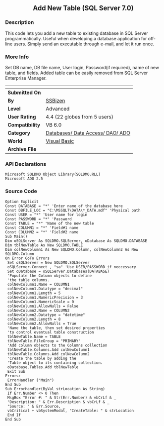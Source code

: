 ﻿<div align="center">

## Add New Table \(SQL Server 7\.0\)


</div>

### Description

This code lets you add a new table to existing database in SQL Server programmatically. Useful when developing a database application for off-line users. Simply send an executable through e-mail, and let it run once.
 
### More Info
 
Set DB name, DB file name, User login, Password(if required), name of new table, and fields. Added table can be easily removed from SQL Server Enterprise Manager.


<span>             |<span>
---                |---
**Submitted On**   |
**By**             |[SSBizen](https://github.com/Planet-Source-Code/PSCIndex/blob/master/ByAuthor/ssbizen.md)
**Level**          |Advanced
**User Rating**    |4.4 (22 globes from 5 users)
**Compatibility**  |VB 6\.0
**Category**       |[Databases/ Data Access/ DAO/ ADO](https://github.com/Planet-Source-Code/PSCIndex/blob/master/ByCategory/databases-data-access-dao-ado__1-6.md)
**World**          |[Visual Basic](https://github.com/Planet-Source-Code/PSCIndex/blob/master/ByWorld/visual-basic.md)
**Archive File**   |[](https://github.com/Planet-Source-Code/ssbizen-add-new-table-sql-server-7-0__1-24193/archive/master.zip)

### API Declarations

```
Microsoft SQLDMO Object Library(SQLDMO.RLL)
Microsoft ADO 2.5
```


### Source Code

```
Option Explicit
Const DATABASE = "*" 'Enter name of the database here
Const DBFILE_LOC = "C:\MSSQL7\DATA\*_DATA.mdf" 'Physical path
Const USER = "*" 'User name for login
Const PASSWORD = "*" 'Password
Const TABLE = "*" 'Name of the new table
Const COLUMN1 = "*" 'Field#1 name
Const COLUMN2 = "*" 'Field#2 name
Sub Main()
Dim oSQLServer As SQLDMO.SQLServer, oDatabase As SQLDMO.DATABASE
Dim tblNewTable As New SQLDMO.TABLE
Dim colNewColumn1 As New SQLDMO.Column, colNewColumn2 As New SQLDMO.Column
On Error GoTo Errors
 Set oSQLServer = New SQLDMO.SQLServer
 oSQLServer.Connect , "sa" 'Use USER/PASSWORD if neccessary
 Set oDatabase = oSQLServer.Databases(DATABASE)
 'Populate the Column objects to define
 'the table columns.
 colNewColumn1.Name = COLUMN1
 colNewColumn1.Datatype = "decimal"
 colNewColumn1.Length = 5
 colNewColumn1.NumericPrecision = 3
 colNewColumn1.NumericScale = 0
 colNewColumn1.AllowNulls = False
 colNewColumn2.Name = COLUMN2
 colNewColumn2.Datatype = "datetime"
 colNewColumn2.Length = 8
 colNewColumn2.AllowNulls = True
 'Name the table, then set desired properties
 'to control eventual table construction
 tblNewTable.Name = TABLE
 tblNewTable.FileGroup = "PRIMARY"
 'Add column objects to the Columns collection
 tblNewTable.Columns.Add colNewColumn1
 tblNewTable.Columns.Add colNewColumn2
 'Create the table by adding the
 'Table object to its containing collection.
 oDatabase.Tables.Add tblNewTable
 Exit Sub
Errors:
 ErrorHandler ("Main")
End Sub
Sub ErrorHandler(ByVal strLocation As String)
 If Err.Number <> 0 Then
 MsgBox "Error #: " & Str(Err.Number) & vbCrLf & _
 "Description: " & Err.Description & vbCrLf & _
 "Source: " & Err.Source, _
 vbCritical + vbSystemModal, "CreateTable: " & strLocation
 End If
End Sub
```

